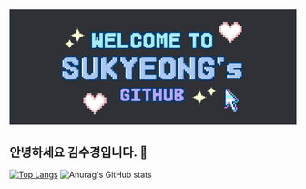 <div align="center">
  <img src="https://github.com/ksk0823/ksk0823/blob/main/github_Title.png?raw=true"/>
</div>

## 안녕하세요 김수경입니다. 👋

[![Top Langs](https://github-readme-stats.vercel.app/api/top-langs/?username=ksk0823)](https://github.com/anuraghazra/github-readme-stats)
![Anurag's GitHub stats](https://github-readme-stats.vercel.app/api?username=ksk0823&hide=contribs,prs&show_icons=true&theme=rose_pine)

<!--
**ksk0823/ksk0823** is a ✨ _special_ ✨ repository because its `README.md` (this file) appears on your GitHub profile.

Here are some ideas to get you started:

- 🔭 I’m currently working on ...
- 🌱 I’m currently learning ...
- 👯 I’m looking to collaborate on ...
- 🤔 I’m looking for help with ...
- 💬 Ask me about ...
- 📫 How to reach me: ...
- 😄 Pronouns: ...
- ⚡ Fun fact: ...
-->
